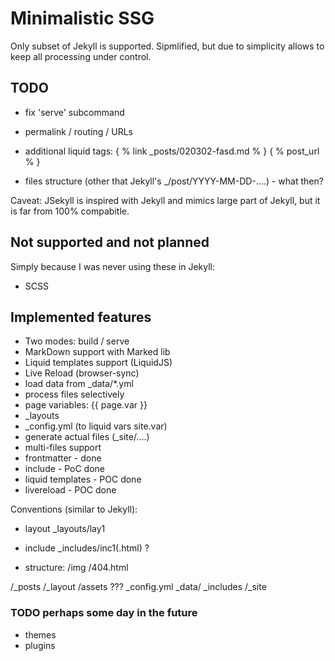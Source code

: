 # Minimalistic SSG

Only subset of Jekyll is supported.  Sipmlified,
but due to simplicity allows to keep all processing under control.

## TODO

* fix 'serve' subcommand

* permalink / routing / URLs
* additional liquid tags:  { % link _posts/020302-fasd.md % } { % post_url % }
* files structure (other that Jekyll's _/post/YYYY-MM-DD-....) - what then?

Caveat: JSekyll is inspired with Jekyll and mimics large part of Jekyll,
but it is far from 100% compabitle.

## Not supported and not planned

Simply because I was never using these in Jekyll:
* SCSS

## Implemented features

* Two modes: build / serve
* MarkDown support with Marked lib
* Liquid templates support (LiquidJS)
* Live Reload (browser-sync)
* load data from _data/*.yml
* process files selectively
* page variables:   {{ page.var }}
* _layouts
* _config.yml (to liquid vars  site.var)
* generate actual files (_site/....)
* multi-files support
* frontmatter - done
* include - PoC done
* liquid templates - POC done
* livereload - POC done

Conventions (similar to Jekyll):
* layout _layouts/lay1
* include _includes/inc1(.html)  ?


* structure:
/img
/404.html

/_posts
/_layout
/assets ???
_config.yml
_data/
_includes
/_site


### TODO perhaps some day in the future

* themes
* plugins

